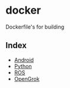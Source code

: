 # docker
Dockerfile's for building

## Index
* [Android](#Android)
* [Python](#Python)
* [ROS](#ROS)
* [OpenGrok](#OpenGrok)
